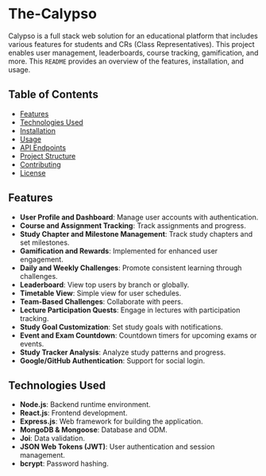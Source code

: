 # The-Calypso

Calypso is a full stack web solution for an educational platform that includes various features for students and CRs (Class Representatives). This project enables user management, leaderboards, course tracking, gamification, and more. This `README` provides an overview of the features, installation, and usage.

## Table of Contents

- [Features](#features)
- [Technologies Used](#technologies-used)
- [Installation](#installation)
- [Usage](#usage)
- [API Endpoints](#api-endpoints)
- [Project Structure](#project-structure)
- [Contributing](#contributing)
- [License](#license)

## Features

- **User Profile and Dashboard**: Manage user accounts with authentication.
- **Course and Assignment Tracking**: Track assignments and progress.
- **Study Chapter and Milestone Management**: Track study chapters and set milestones.
- **Gamification and Rewards**: Implemented for enhanced user engagement.
- **Daily and Weekly Challenges**: Promote consistent learning through challenges.
- **Leaderboard**: View top users by branch or globally.
- **Timetable View**: Simple view for user schedules.
- **Team-Based Challenges**: Collaborate with peers.
- **Lecture Participation Quests**: Engage in lectures with participation tracking.
- **Study Goal Customization**: Set study goals with notifications.
- **Event and Exam Countdown**: Countdown timers for upcoming exams or events.
- **Study Tracker Analysis**: Analyze study patterns and progress.
- **Google/GitHub Authentication**: Support for social login.

## Technologies Used

- **Node.js**: Backend runtime environment.
- **React.js**: Frontend development.
- **Express.js**: Web framework for building the application.
- **MongoDB & Mongoose**: Database and ODM.
- **Joi**: Data validation.
- **JSON Web Tokens (JWT)**: User authentication and session management.
- **bcrypt**: Password hashing.
